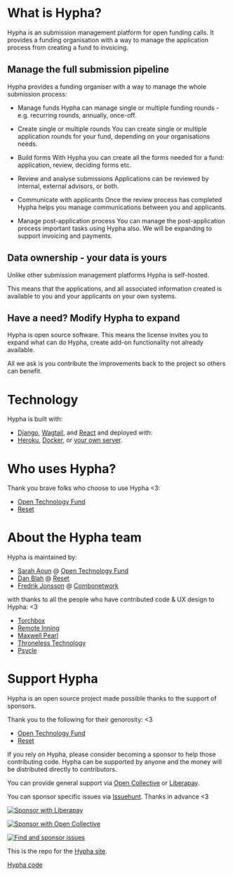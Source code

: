 # What is Hypha?

Hypha is an submission management platform for open funding calls. It provides a funding organisation with a way to manage the application process from creating a fund to invoicing.

## Manage the full submission pipeline

Hypha provides a funding organiser with a way to manage the whole submission process:

- Manage funds
Hypha can manage single or multiple funding rounds - e.g. recurring rounds, annually, once-off.

- Create single or multiple rounds
You can create single or multiple application rounds for your fund, depending on your organisations needs.

- Build forms
With Hypha you can create all the forms needed for a fund: application, review, deciding forms etc.

- Review and analyse submissions
Applications can be reviewed by internal, external advisors, or both.

- Communicate with applicants
Once the review process has completed Hypha helps you manage communications between you and applicants.

- Manage post-application process
You can manage the post-application process important tasks using Hypha also. We will be expanding to support invoicing and payments.

## Data ownership - your data is yours

Unlike other submission management platforms Hypha is self-hosted.

This means that the applications, and all associated information created is available to you and your applicants on your own systems.

## Have a need? Modify Hypha to expand
Hypha is open source software. This means the license invites you to expand what can do Hypha, create add-on functionality not already available.

All we ask is you contribute the improvements back to the project so others can benefit.

# Technology

Hypha is built with:
- [Django](https://www.djangoproject.com/), [Wagtail](https://wagtail.io/), and [React](https://reactjs.org/)
and deployed with:
- [Heroku](https://github.com/OpenTechFund/hypha/wiki/Deployment:-Heroku), [Docker](https://github.com/OpenTechFund/hypha/wiki/Deployment:-Docker), or [your own server](https://github.com/OpenTechFund/hypha/wiki/Deployment:-Standalone-App).

# Who uses Hypha?

Thank you brave folks who choose to use Hypha <3:
- [Open Technology Fund](https://www.opentech.fund/)
- [Reset](https://www.reset.tech/)

# About the Hypha team

Hypha is maintained by:
- [Sarah Aoun](https://github.com/saoun) @ [Open Technology Fund](https://www.opentech.fund/)
- [Dan Blah](https://github.com/danblah) @ [Reset](https://www.reset.tech/)
- [Fredrik Jonsson](https://github.com/frjo) @ [Combonetwork](https://www.combonet.se/)

with thanks to all the people who have contributed code & UX design to Hypha: <3
- [Torchbox](https://www.torchbox.com/)
- [Remote Inning](https://www.remoteinning.com/)
- [Maxwell Pearl](https://maxwellpearl.com/)
- [Throneless Technology](https://throneless.tech/)
- [Psycle](https://psycle.com/)

# Support Hypha

Hypha is an open source project made possible thanks to the support of sponsors.

Thank you to the following for their genorosity: <3

- [Open Technology Fund](https://www.opentech.fund)
- [Reset](https://www.reset.tech)

If you rely on Hypha, please consider becoming a sponsor to help those contributing code. Hypha can be supported by anyone and the money will be distributed directly to contributors.

You can provide general support via [Open Collective](https://opencollective.com/hypha) or [Liberapay](https://liberapay.com/hypha).

You can sponsor specific issues via [Issuehunt](https://issuehunt.io/r/OpenTechFund/hypha). Thanks in advance <3

[![Sponsor with Liberapay](https://liberapay.com/assets/widgets/donate.svg)](https://liberapay.com/hypha)

[![Sponsor with Open Collective](https://opencollective.com/hypha/tiers/backer.svg?avatarHeight=75&width=600)](https://opencollective.com/hypha)

[![Find and sponsor issues](https://issuehunt.io/static/embed/issuehunt-button-v1.svg)](https://issuehunt.io/r/OpenTechFund/hypha)


This is the repo for the [Hypha site](https://www.hypha.app/).

[Hypha code](https://github.com/OpenTechFund/hypha)
